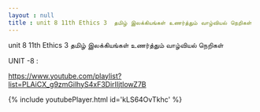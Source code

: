 ```yaml
---
layout : null
title : unit 8 11th Ethics 3  தமிழ் இலக்கியங்கள் உணர்த்தும் வாழ்வியல் நெறிகள்
---
```


unit 8 11th Ethics 3  தமிழ் இலக்கியங்கள் உணர்த்தும் வாழ்வியல் நெறிகள்

UNIT -8 :

https://www.youtube.com/playlist?list=PLAiCX_g9zmGilhyS4xF3DirIIjtlowZ7B



{% include youtubePlayer.html id='kLS64OvTkhc' %}
